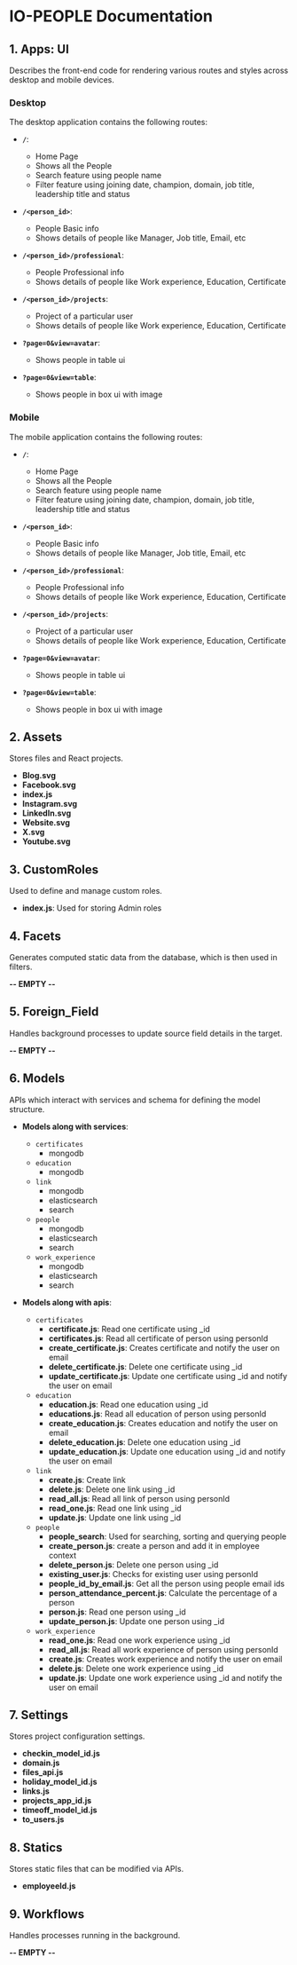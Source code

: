 # IO-PEOPLE Documentation

## 1. Apps: UI

Describes the front-end code for rendering various routes and styles across desktop and mobile devices.

### Desktop
The desktop application contains the following routes:
- **`/`**:
    - Home Page
    - Shows all the People
    - Search feature using people name
    - Filter feature using joining date, champion, domain, job title, leadership title and status
  
- **`/<person_id>`**:
    - People Basic info
    - Shows details of people like Manager, Job title, Email, etc
  
- **`/<person_id>/professional`**: 
    - People Professional info
    - Shows details of people like Work experience, Education, Certificate

- **`/<person_id>/projects`**: 
    - Project of a particular user
    - Shows details of people like Work experience, Education, Certificate

- **`?page=0&view=avatar`**: 
    - Shows people in table ui

- **`?page=0&view=table`**:
    - Shows people in box ui with image

### Mobile
The mobile application contains the following routes:

- **`/`**:
    - Home Page
    - Shows all the People
    - Search feature using people name
    - Filter feature using joining date, champion, domain, job title, leadership title and status

- **`/<person_id>`**:
    - People Basic info
    - Shows details of people like Manager, Job title, Email, etc

- **`/<person_id>/professional`**:
    - People Professional info
    - Shows details of people like Work experience, Education, Certificate

- **`/<person_id>/projects`**:
    - Project of a particular user
    - Shows details of people like Work experience, Education, Certificate

- **`?page=0&view=avatar`**:
    - Shows people in table ui

- **`?page=0&view=table`**:
    - Shows people in box ui with image

## 2. Assets
Stores files and React projects.
- **Blog.svg**
- **Facebook.svg**
- **index.js**
- **Instagram.svg**
- **LinkedIn.svg**
- **Website.svg**
- **X.svg**
- **Youtube.svg**

## 3. CustomRoles
Used to define and manage custom roles.
- **index.js**: Used for storing Admin roles

## 4. Facets
Generates computed static data from the database, which is then used in filters.

**-- EMPTY --**

## 5. Foreign_Field
Handles background processes to update source field details in the target.

**-- EMPTY --**

## 6. Models
APIs which interact with services and schema for defining the model structure.

- **Models along with services**:
    - `certificates`
        - mongodb
    - `education`
        - mongodb
    - `link`
        - mongodb
        - elasticsearch
        - search
    - `people`
        - mongodb
        - elasticsearch
        - search
    - `work_experience`
        - mongodb
        - elasticsearch
        - search


- **Models along with apis**:
    - `certificates`
        - **certificate.js**: Read one certificate using _id
        - **certificates.js**: Read all certificate of person using personId
        - **create_certificate.js**: Creates certificate and notify the user on email
        - **delete_certificate.js**: Delete one certificate using _id
        - **update_certificate.js**: Update one certificate using _id and notify the user on email
    - `education`
        - **education.js**: Read one education using _id
        - **educations.js**: Read all education of person using personId
        - **create_education.js**: Creates education and notify the user on email
        - **delete_education.js**: Delete one education using _id
        - **update_education.js**: Update one education using _id and notify the user on email
    - `link`
        - **create.js**: Create link
        - **delete.js**: Delete one link using _id
        - **read_all.js**: Read all link of person using personId
        - **read_one.js**: Read one link using _id
        - **update.js**: Update one link using _id
    - `people`
        - **people_search**: Used for searching, sorting and querying people
        - **create_person.js**: create a person and add it in employee context
        - **delete_person.js**: Delete one person using _id
        - **existing_user.js**: Checks for existing user using personId
        - **people_id_by_email.js**: Get all the person using people email ids
        - **person_attendance_percent.js**: Calculate the percentage of a person
        - **person.js**: Read one person using _id
        - **update_person.js**: Update one person using _id
    - `work_experience`
        - **read_one.js**: Read one work experience using _id
        - **read_all.js**: Read all work experience of person using personId
        - **create.js**: Creates work experience and notify the user on email
        - **delete.js**: Delete one work experience using _id
        - **update.js**: Update one work experience using _id and notify the user on email


## 7. Settings
Stores project configuration settings.
- **checkin_model_id.js**
- **domain.js**
- **files_api.js**
- **holiday_model_id.js**
- **links.js**
- **projects_app_id.js**
- **timeoff_model_id.js**
- **to_users.js**


## 8. Statics
Stores static files that can be modified via APIs.
- **employeeId.js**

## 9. Workflows
Handles processes running in the background.

**-- EMPTY --**
